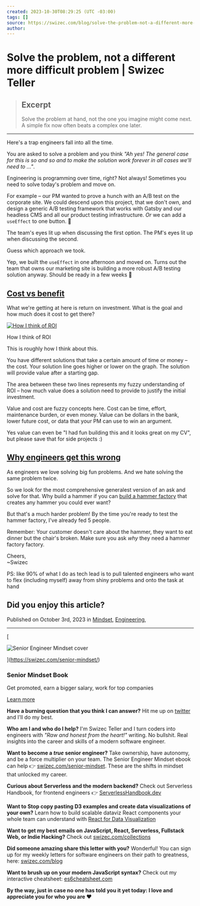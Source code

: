```yaml
---
created: 2023-10-30T08:29:25 (UTC -03:00)
tags: []
source: https://swizec.com/blog/solve-the-problem-not-a-different-more-difficult-problem/?ref=dailydev
author: 
---
```


# Solve the problem, not a different more difficult problem | Swizec Teller

> ## Excerpt
> Solve the problem at hand, not the one you imagine might come next. A simple fix now often beats a complex one later.

---
Here's a trap engineers fall into all the time.

You are asked to solve a problem and you think _"Ah yes! The general case for this is so and so and to make the solution work forever in all cases we'll need to ..."_.

Engineering is programming over time, right? Not always! Sometimes you need to solve today's problem and move on.

For example – our PM wanted to prove a hunch with an A/B test on the corporate site. We could descend upon this project, that we don't own, and design a generic A/B testing framework that works with Gatsby and our headless CMS and all our product testing infrastructure. _Or_ we can add a `useEffect` to one button. 🤔

The team's eyes lit up when discussing the first option. The PM's eyes lit up when discussing the second.

Guess which approach we took.

Yep, we built the `useEffect` in one afternoon and moved on. Turns out the team that owns our marketing site is building a more robust A/B testing solution anyway. Should be ready in a few weeks 🤞

## [Cost vs benefit](https://swizec.com/blog/solve-the-problem-not-a-different-more-difficult-problem/?ref=dailydev#cost-vs-benefit)

What we're getting at here is return on investment. What is the goal and how much does it cost to get there?

  [![How I think of ROI](https://swizec.com/static/c78aa11292cfec2cb1cb7e37a417386d/4ef49/How-I-think-of-ROIi36g80.png "How I think of ROI")](https://swizec.com/static/c78aa11292cfec2cb1cb7e37a417386d/3cb45/How-I-think-of-ROIi36g80.png)

How I think of ROI

This is roughly how I think about this.

You have different solutions that take a certain amount of time or money – the cost. Your solution line goes higher or lower on the graph. The solution will provide value after a starting gap.

The area between these two lines represents my fuzzy understanding of ROI – how much value does a solution need to provide to justify the initial investment.

Value and cost are fuzzy concepts here. Cost can be time, effort, maintenance burden, or even money. Value can be dollars in the bank, lower future cost, or data that your PM can use to win an argument.

Yes value can even be "I had fun building this and it looks great on my CV", but please save that for side projects :)

## [Why engineers get this wrong](https://swizec.com/blog/solve-the-problem-not-a-different-more-difficult-problem/?ref=dailydev#why-engineers-get-this-wrong)

As engineers we love solving big fun problems. And we hate solving the same problem twice.

So we look for the most comprehensive generalest version of an ask and solve for that. Why build a hammer if you can [build a hammer factory](https://gwern.net/doc/cs/2005-09-30-smith-whyihateframeworks.html) that creates any hammer you could ever want?

But that's a much harder problem! By the time you're ready to test the hammer factory, I've already fed 5 people.

Remember: Your customer doesn't care about the hammer, they want to eat dinner but the chair's broken. Make sure you ask _why_ they need a hammer factory factory.

Cheers,  
~Swizec

PS: like 90% of what I do as tech lead is to pull talented engineers who want to flex (including myself) away from shiny problems and onto the task at hand

## Did you enjoy this article?

Published on October 3rd, 2023 in [Mindset](https://swizec.com/categories/mindset/), [Engineering](https://swizec.com/categories/engineering/),

___

[

![Senior Engineer Mindset cover](https://swizec.com/static/49b03d61b7348ccaa62e58389b04f057/d0275/SeniorMindset-cover-3d.png)

](https://swizec.com/senior-mindset/)

### Senior Mindset Book

Get promoted, earn a bigger salary, work for top companies

[Learn more](https://swizec.com/senior-mindset/)

**Have a burning question that you think I can answer?** Hit me up on [twitter](https://twitter.com/swizec) and I'll do my best.

**Who am I and who do I help?** I'm Swizec Teller and I turn coders into engineers with _"Raw and honest from the heart!"_ writing. No bullshit. Real insights into the career and skills of a modern software engineer.

**Want to become a _true_ senior engineer?** Take ownership, have autonomy, and be a force multiplier on your team. The Senior Engineer Mindset ebook can help 👉 [swizec.com/senior-mindset](https://swizec.com/senior-mindset). These are the shifts in mindset that unlocked my career.

**Curious about Serverless and the modern backend?** Check out Serverless Handbook, for frontend engineers 👉 [ServerlessHandbook.dev](https://serverlesshandbook.dev/)

**Want to Stop copy pasting D3 examples and create data visualizations of your own?** Learn how to build scalable dataviz React components your whole team can understand with [React for Data Visualization](https://reactfordataviz.com/)

**Want to get my best emails on JavaScript, React, Serverless, Fullstack Web, or Indie Hacking?** Check out [swizec.com/collections](https://swizec.com/collections)

**Did someone amazing share this letter with you?** Wonderful! You can sign up for my weekly letters for software engineers on their path to greatness, here: [swizec.com/blog](https://swizec.com/blog)

**Want to brush up on your modern JavaScript syntax?** Check out my interactive cheatsheet: [es6cheatsheet.com](https://es6cheatsheet.com/)

**By the way, just in case no one has told you it yet today: I love and appreciate you for who you are ❤️**
